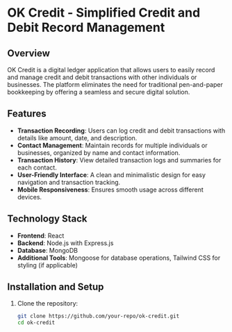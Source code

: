 # OK Credit - Simplified Credit and Debit Record Management  

## Overview  
OK Credit is a digital ledger application that allows users to easily record and manage credit and debit transactions with other individuals or businesses. The platform eliminates the need for traditional pen-and-paper bookkeeping by offering a seamless and secure digital solution.  

## Features  
- **Transaction Recording**: Users can log credit and debit transactions with details like amount, date, and description.  
- **Contact Management**: Maintain records for multiple individuals or businesses, organized by name and contact information.  
- **Transaction History**: View detailed transaction logs and summaries for each contact.  
- **User-Friendly Interface**: A clean and minimalistic design for easy navigation and transaction tracking.  
- **Mobile Responsiveness**: Ensures smooth usage across different devices.  

## Technology Stack  
- **Frontend**: React  
- **Backend**: Node.js with Express.js  
- **Database**: MongoDB  
- **Additional Tools**: Mongoose for database operations, Tailwind CSS for styling (if applicable)  

## Installation and Setup  
1. Clone the repository:  
   ```bash
   git clone https://github.com/your-repo/ok-credit.git
   cd ok-credit

